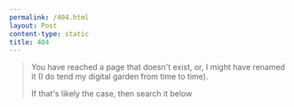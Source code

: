 ```yaml
---
permalink: /404.html
layout: Post
content-type: static
title: 404
---
```


> You have reached a page that doesn't exist, or, I might have renamed it (I do tend my digital garden from time to time).
>
> If that's likely the case, then search it below

